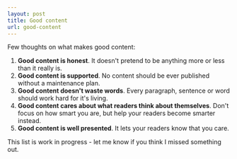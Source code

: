 ```yaml
---
layout: post
title: Good content
url: good-content
---
```


Few thoughts on what makes good content:

1. **Good content is honest**. It doesn't pretend to be anything more or less than it really is.
2. **Good content is supported**. No content should be ever published without a maintenance plan.
3. **Good content doesn't waste words**. Every paragraph, sentence or word should work hard for it's living.
4. **Good content cares about what readers think about themselves**. Don't focus on how smart you are, but help your readers become smarter instead.
5. **Good content is well presented**. It lets your readers know that you care.

This list is work in progress - let me know if you think I missed something out.

